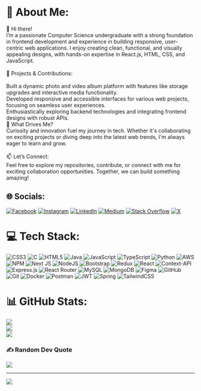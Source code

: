 # 💫 About Me:
👋 Hi there!<br>I’m a passionate Computer Science undergraduate with a strong foundation in frontend development and experience in building responsive, user-centric web applications. I enjoy creating clean, functional, and visually appealing designs, with hands-on expertise in React.js, HTML, CSS, and JavaScript.<br><br>🌟 Projects & Contributions:<br><br>Built a dynamic photo and video album platform with features like storage upgrades and interactive media functionality.<br>Developed responsive and accessible interfaces for various web projects, focusing on seamless user experiences.<br>Enthusiastically exploring backend technologies and integrating frontend designs with robust APIs.<br>🚀 What Drives Me?<br>Curiosity and innovation fuel my journey in tech. Whether it's collaborating on exciting projects or diving deep into the latest web trends, I'm always eager to learn and grow.<br><br>📫 Let’s Connect:<br>Feel free to explore my repositories, contribute, or connect with me for exciting collaboration opportunities. Together, we can build something amazing!


## 🌐 Socials:
[![Facebook](https://img.shields.io/badge/Facebook-%231877F2.svg?logo=Facebook&logoColor=white)](https://facebook.com/siddhartha.bandi.3) [![Instagram](https://img.shields.io/badge/Instagram-%23E4405F.svg?logo=Instagram&logoColor=white)](https://instagram.com/siddharth_roy__07) [![LinkedIn](https://img.shields.io/badge/LinkedIn-%230077B5.svg?logo=linkedin&logoColor=white)](https://linkedin.com/in/siddharth-bandi) [![Medium](https://img.shields.io/badge/Medium-12100E?logo=medium&logoColor=white)](https://medium.com/@bandivenkatasiddhartha) [![Stack Overflow](https://img.shields.io/badge/-Stackoverflow-FE7A16?logo=stack-overflow&logoColor=white)](https://stackoverflow.com/users/24138951) [![X](https://img.shields.io/badge/X-black.svg?logo=X&logoColor=white)](https://x.com/T0177233330342) 

# 💻 Tech Stack:
![CSS3](https://img.shields.io/badge/css3-%231572B6.svg?style=for-the-badge&logo=css3&logoColor=white) ![C](https://img.shields.io/badge/c-%2300599C.svg?style=for-the-badge&logo=c&logoColor=white) ![HTML5](https://img.shields.io/badge/html5-%23E34F26.svg?style=for-the-badge&logo=html5&logoColor=white) ![Java](https://img.shields.io/badge/java-%23ED8B00.svg?style=for-the-badge&logo=openjdk&logoColor=white) ![JavaScript](https://img.shields.io/badge/javascript-%23323330.svg?style=for-the-badge&logo=javascript&logoColor=%23F7DF1E) ![TypeScript](https://img.shields.io/badge/typescript-%23007ACC.svg?style=for-the-badge&logo=typescript&logoColor=white) ![Python](https://img.shields.io/badge/python-3670A0?style=for-the-badge&logo=python&logoColor=ffdd54) ![AWS](https://img.shields.io/badge/AWS-%23FF9900.svg?style=for-the-badge&logo=amazon-aws&logoColor=white) ![NPM](https://img.shields.io/badge/NPM-%23CB3837.svg?style=for-the-badge&logo=npm&logoColor=white) ![Next JS](https://img.shields.io/badge/Next-black?style=for-the-badge&logo=next.js&logoColor=white) ![NodeJS](https://img.shields.io/badge/node.js-6DA55F?style=for-the-badge&logo=node.js&logoColor=white) ![Bootstrap](https://img.shields.io/badge/bootstrap-%238511FA.svg?style=for-the-badge&logo=bootstrap&logoColor=white) ![Redux](https://img.shields.io/badge/redux-%23593d88.svg?style=for-the-badge&logo=redux&logoColor=white) ![React](https://img.shields.io/badge/react-%2320232a.svg?style=for-the-badge&logo=react&logoColor=%2361DAFB) ![Context-API](https://img.shields.io/badge/Context--Api-000000?style=for-the-badge&logo=react) ![Express.js](https://img.shields.io/badge/express.js-%23404d59.svg?style=for-the-badge&logo=express&logoColor=%2361DAFB) ![React Router](https://img.shields.io/badge/React_Router-CA4245?style=for-the-badge&logo=react-router&logoColor=white) ![MySQL](https://img.shields.io/badge/mysql-4479A1.svg?style=for-the-badge&logo=mysql&logoColor=white) ![MongoDB](https://img.shields.io/badge/MongoDB-%234ea94b.svg?style=for-the-badge&logo=mongodb&logoColor=white) ![Figma](https://img.shields.io/badge/figma-%23F24E1E.svg?style=for-the-badge&logo=figma&logoColor=white) ![GitHub](https://img.shields.io/badge/github-%23121011.svg?style=for-the-badge&logo=github&logoColor=white) ![Git](https://img.shields.io/badge/git-%23F05033.svg?style=for-the-badge&logo=git&logoColor=white) ![Docker](https://img.shields.io/badge/docker-%230db7ed.svg?style=for-the-badge&logo=docker&logoColor=white) ![Postman](https://img.shields.io/badge/Postman-FF6C37?style=for-the-badge&logo=postman&logoColor=white)  ![JWT](https://img.shields.io/badge/JWT-black?style=for-the-badge&logo=JSON%20web%20tokens) ![Spring](https://img.shields.io/badge/spring-%236DB33F.svg?style=for-the-badge&logo=spring&logoColor=white) ![TailwindCSS](https://img.shields.io/badge/tailwindcss-%2338B2AC.svg?style=for-the-badge&logo=tailwind-css&logoColor=white) 
# 📊 GitHub Stats:
![](https://github-readme-stats.vercel.app/api?username=Siddhartha-star&theme=dark&hide_border=false&include_all_commits=false&count_private=false)<br/>
![](https://github-readme-streak-stats.herokuapp.com/?user=Siddhartha-star&theme=dark&hide_border=false)<br/>
![](https://github-readme-stats.vercel.app/api/top-langs/?username=Siddhartha-star&theme=dark&hide_border=false&include_all_commits=false&count_private=false&layout=compact)

### ✍️ Random Dev Quote
![](https://quotes-github-readme.vercel.app/api?type=horizontal&theme=radical)

---
[![](https://visitcount.itsvg.in/api?id=Siddhartha-star&icon=0&color=0)](https://visitcount.itsvg.in)

<!-- Proudly created with GPRM ( https://gprm.itsvg.in ) -->
